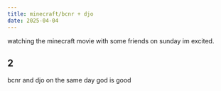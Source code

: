 ```yaml
---
title: minecraft/bcnr + djo
date: 2025-04-04
---
```


watching the minecraft movie with some friends on sunday im excited.

## 2

bcnr and djo on the same day god is good